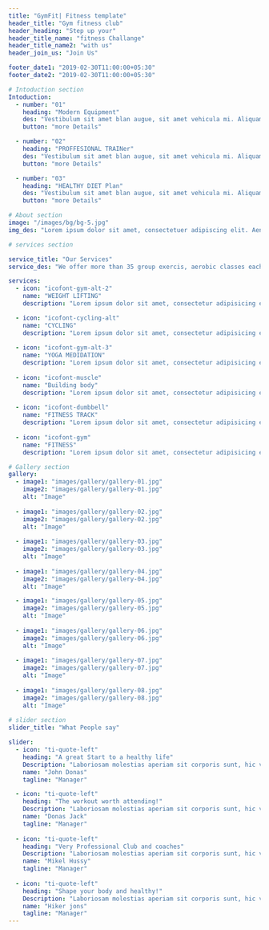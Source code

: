 ```yaml
---
title: "GymFit| Fitness template"
header_title: "Gym fitness club"
header_heading: "Step up your"
header_title_name: "fitness Challange"
header_title_name2: "with us"
header_join_us: "Join Us"

footer_date1: "2019-02-30T11:00:00+05:30"
footer_date2: "2019-02-30T11:00:00+05:30"

# Intoduction section
Intoduction:
  - number: "01"
    heading: "Modern Equipment"
    des: "Vestibulum sit amet blan augue, sit amet vehicula mi. Aliquam vitae varius."
    button: "more Details"

  - number: "02"
    heading: "PROFFESIONAL TRAINer"
    des: "Vestibulum sit amet blan augue, sit amet vehicula mi. Aliquam vitae varius."
    button: "more Details"

  - number: "03"
    heading: "HEALTHY DIET Plan"
    des: "Vestibulum sit amet blan augue, sit amet vehicula mi. Aliquam vitae varius."
    button: "more Details"  

# About section
image: "/images/bg/bg-5.jpg"
img_des: "Lorem ipsum dolor sit amet, consectetuer adipiscing elit. Aenean commodo ligula eget dolor. Aenean massa. Cum sociis Theme natoque penatibus et magnis dis parturient montes, nascetur ridiculus mus. Aliquam lorem ante, dapibus in." 

# services section

service_title: "Our Services"
service_des: "We offer more than 35 group exercis, aerobic classes each week."

services:
  - icon: "icofont-gym-alt-2"
    name: "WEIGHT LIFTING"
    description: "Lorem ipsum dolor sit amet, consectetur adipisicing elit. Et, molestias."

  - icon: "icofont-cycling-alt"
    name: "CYCLING"
    description: "Lorem ipsum dolor sit amet, consectetur adipisicing elit. Et, molestias."
    
  - icon: "icofont-gym-alt-3"
    name: "YOGA MEDIDATION"
    description: "Lorem ipsum dolor sit amet, consectetur adipisicing elit. Et, molestias."
    
  - icon: "icofont-muscle"
    name: "Building body"
    description: "Lorem ipsum dolor sit amet, consectetur adipisicing elit. Et, molestias."
    
  - icon: "icofont-dumbbell"
    name: "FITNESS TRACK"
    description: "Lorem ipsum dolor sit amet, consectetur adipisicing elit. Et, molestias."
    
  - icon: "icofont-gym"
    name: "FITNESS"
    description: "Lorem ipsum dolor sit amet, consectetur adipisicing elit. Et, molestias."  

# Gallery section  
gallery:
  - image1: "images/gallery/gallery-01.jpg"
    image2: "images/gallery/gallery-01.jpg" 
    alt: "Image"
    
  - image1: "images/gallery/gallery-02.jpg"
    image2: "images/gallery/gallery-02.jpg" 
    alt: "Image"
    
  - image1: "images/gallery/gallery-03.jpg"
    image2: "images/gallery/gallery-03.jpg" 
    alt: "Image"
    
  - image1: "images/gallery/gallery-04.jpg"
    image2: "images/gallery/gallery-04.jpg"
    alt: "Image"   

  - image1: "images/gallery/gallery-05.jpg"
    image2: "images/gallery/gallery-05.jpg"
    alt: "Image" 
    
  - image1: "images/gallery/gallery-06.jpg"
    image2: "images/gallery/gallery-06.jpg" 
    alt: "Image"
    
  - image1: "images/gallery/gallery-07.jpg"
    image2: "images/gallery/gallery-07.jpg" 
    alt: "Image"
    
  - image1: "images/gallery/gallery-08.jpg"
    image2: "images/gallery/gallery-08.jpg" 
    alt: "Image" 
    
# slider section
slider_title: "What People say"

slider: 
  - icon: "ti-quote-left"
    heading: "A great Start to a healthy life"
    Description: "Laboriosam molestias aperiam sit corporis sunt, hic veritatis possimus optio reprehenderit, laudantium excepturi, consequatur. Assumenda hic error veniam exercitationem"
    name: "John Donas"
    tagline: "Manager"

  - icon: "ti-quote-left"
    heading: "The workout worth attending!"
    Description: "Laboriosam molestias aperiam sit corporis sunt, hic veritatis possimus optio reprehenderit, laudantium excepturi, consequatur. Assumenda hic error veniam exercitationem"
    name: "Donas Jack"
    tagline: "Manager"
    
  - icon: "ti-quote-left"
    heading: "Very Professional Club and coaches"
    Description: "Laboriosam molestias aperiam sit corporis sunt, hic veritatis possimus optio reprehenderit, laudantium excepturi, consequatur. Assumenda hic error veniam exercitationem"
    name: "Mikel Hussy"
    tagline: "Manager"
    
  - icon: "ti-quote-left"
    heading: "Shape your body and healthy!"
    Description: "Laboriosam molestias aperiam sit corporis sunt, hic veritatis possimus optio reprehenderit, laudantium excepturi, consequatur. Assumenda hic error veniam exercitationem"
    name: "Hiker jons"
    tagline: "Manager"  
---
```


